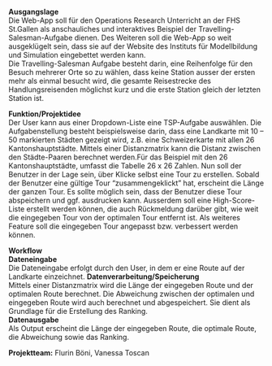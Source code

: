 **Ausgangslage**  
Die Web-App soll für den Operations Research Unterricht an der FHS St.Gallen als anschauliches und interaktives Beispiel der Travelling-Salesman-Aufgabe dienen. Des Weiteren soll die Web-App so weit ausgeklügelt sein, dass sie auf der Website des Instituts für Modellbildung und Simulation eingebettet werden kann.  
Die Travelling-Salesman Aufgabe besteht darin, eine Reihenfolge für den Besuch mehrerer Orte so zu wählen, dass keine Station ausser der ersten mehr als einmal besucht wird, die gesamte Reisestrecke des Handlungsreisenden möglichst kurz und die erste Station gleich der letzten Station ist.

**Funktion/Projektidee**   
Der User kann aus einer Dropdown-Liste eine TSP-Aufgabe auswählen. Die Aufgabenstellung besteht beispielsweise darin, dass eine Landkarte mit 10 – 50 markierten Städten gezeigt wird, z.B. eine Schweizerkarte mit allen 26 Kantonshauptstädte. Mittels einer Distanzmatrix kann die Distanz zwischen den Städte-Paaren berechnet werden.Für das Beispiel mit den 26 Kantonshauptstädte, umfasst die Tabelle 26 x 26 Zahlen. 
Nun soll der Benutzer in der Lage sein, über Klicke selbst eine Tour zu erstellen. Sobald der Benutzer eine gültige Tour “zusammengeklickt” hat, erscheint die Länge der ganzen Tour. Es sollte möglich sein, dass der Benutzer diese Tour abspeichern und ggf. ausdrucken kann. Ausserdem soll eine High-Score-Liste erstellt werden können, die auch Rückmeldung darüber gibt, wie weit die eingegeben Tour von der optimalen Tour entfernt ist. Als weiteres Feature soll die eingegeben Tour angepasst bzw. verbessert werden können.

**Workflow**  
**Dateneingabe**  
Die Dateneingabe erfolgt durch den User, in dem er eine Route auf der Landkarte einzeichnet.
**Datenverarbeitung/Speicherung**  
Mittels einer Distanzmatrix wird die Länge der eingegeben Route und der optimalen Route berechnet. Die Abweichung zwischen der optimalen und eingegeben Route wird auch berechnet und abgespeichert. Sie dient als Grundlage für die Erstellung des Ranking.  
**Datenausgabe**  	  
Als Output erscheint die Länge der eingegeben Route, die optimale Route, die Abweichung sowie das Ranking.    

**Projektteam:** Flurin Böni, Vanessa Toscan
